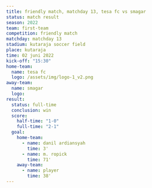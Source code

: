 ```yaml
---
title: friendly match, matchday 13, tesa fc vs smagar
status: match result
season: 2022
team: first-team
competition: friendly match
matchday: matchday 13
stadium: kutaraja soccer field
place: kutaraja
time: 02 juni 2022
kick-off: "15:30"
home-team:
  name: tesa fc
  logo: /assets/img/logo-1_v2.png
away-team:
  name: smagar
  logo: 
result:
  status: full-time
  conclusion: win
  score:
    half-time: "1-0"
    full-time: "2-1"
  goal:
    home-team:
      - name: danil ardiansyah
        time: 3'
      - name: m. ropick
        time: 71'
    away-team:
      - name: player
        time: 38'
---
```

